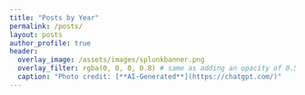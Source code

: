 ```yaml
---
title: "Posts by Year"
permalink: /posts/
layout: posts
author_profile: true
header:
  overlay_image: /assets/images/splunkbanner.png
  overlay_filter: rgba(0, 0, 0, 0.8) # same as adding an opacity of 0.5 to a black background
  caption: "Photo credit: [**AI-Generated**](https://chatgpt.com/)"
---
```

